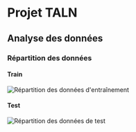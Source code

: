 # Projet TALN
## Analyse des données
### Répartition des données

#### Train

![Répartition des données d'entraînement](train/train.pie.png "")

#### Test

![Répartition des données de test](test/test.pie.png "")
